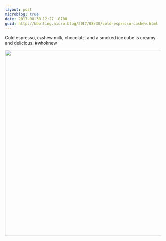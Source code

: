 ```yaml
---
layout: post
microblog: true
date: 2017-08-30 12:27 -0700
guid: http://bbohling.micro.blog/2017/08/30/cold-espresso-cashew.html
---
```

Cold espresso, cashew milk, chocolate, and a smoked ice cube is creamy and delicious. #whoknew

<img src="http://bbohling.micro.blog/uploads/2017/2c6496d7fb.jpg" width="599" height="600" />
